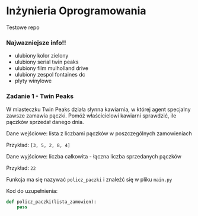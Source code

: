 # Inżynieria Oprogramowania

Testowe repo

### Najwazniejsze info!!

- ulubiony kolor zielony
- ulubiony serial twin peaks
- ulubiony film mulholland drive
- ulubiony zespol fontaines dc
- plyty winylowe

### Zadanie 1 - Twin Peaks

W miasteczku Twin Peaks działa słynna kawiarnia, w której agent specjalny zawsze zamawia pączki. Pomóż właścicielowi kawiarni sprawdzić, ile pączków sprzedał danego dnia.

Dane wejściowe: lista z liczbami pączków w poszczególnych zamowieniach

Przykład: `[3, 5, 2, 8, 4]`

Dane wyjściowe: liczba całkowita - łączna liczba sprzedanych pączków

Przykład: `22`

Funkcja ma się nazywać `policz_paczki` i znaleźć się w pliku `main.py`

Kod do uzupełnienia:

```python
def policz_paczki(lista_zamowien):
    pass
```
